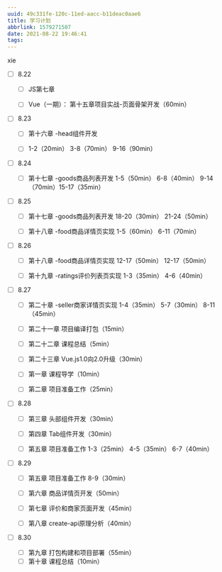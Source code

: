 ```yaml
---
uuid: 49c331fe-120c-11ed-aacc-b11deac0aae6
title: 学习计划
abbrlink: 1579271507
date: 2021-08-22 19:46:41
tags:
---
```

xie
<!-- more -->
- [ ] 8.22

  - [ ] JS第七章
  - [ ] Vue（一期）：	第十五章项目实战-页面骨架开发（60min） 

  

- [ ] 8.23

  - [ ] 第十六章 -head组件开发 
  - [ ] 1-2（20min） 3-8（70min） 9-16（90min）

   

- [ ] 8.24

  - [ ] 第十七章 -goods商品列表开发 1-5（50min） 6-8（40min） 9-14（70min）15-17（35min）

   

- [ ] 8.25

  - [ ] 第十七章 -goods商品列表开发 18-20（30min） 21-24（50min）
  - [ ] 第十八章 -food商品详情页实现 1-5（60min） 6-11（70min） 

  

- [ ] 8.26

  - [ ] 第十八章 -food商品详情页实现 12-17（50min） 12-17（50min）
  - [ ] 第十九章 -ratings评价列表页实现 1-3（35min） 4-6（40min） 

  

- [ ] 8.27

  - [ ] 第二十章 -seller商家详情页实现 1-4（35min） 5-7（30min） 8-11（45min）
  - [ ] 第二十一章 项目编译打包（15min）
  - [ ] 第二十二章 课程总结（5min）
  - [ ] 第二十三章 Vue.js1.0向2.0升级（30min）
  - [ ] 第一章 课程导学（10min）
  - [ ] 第二章 项目准备工作（25min）

   

- [ ] 8.28

  - [ ] 第三章 头部组件开发（30min）
  - [ ] 第四章 Tab组件开发（30min）
  - [ ] 第五章 项目准备工作 1-3（25min） 4-5（35min） 6-7（40min）

   

- [ ] 8.29

  - [ ] 第五章 项目准备工作 8-9（30min）
  - [ ] 第六章 商品详情页开发（50min）
  - [ ] 第七章 评价和商家页面开发（45min）
  - [ ] 第八章 create-api原理分析（40min）

   

- [ ] 8.30

  - [ ] 第九章 打包构建和项目部署（55min）
  - [ ] 第十章 课程总结（10min） 